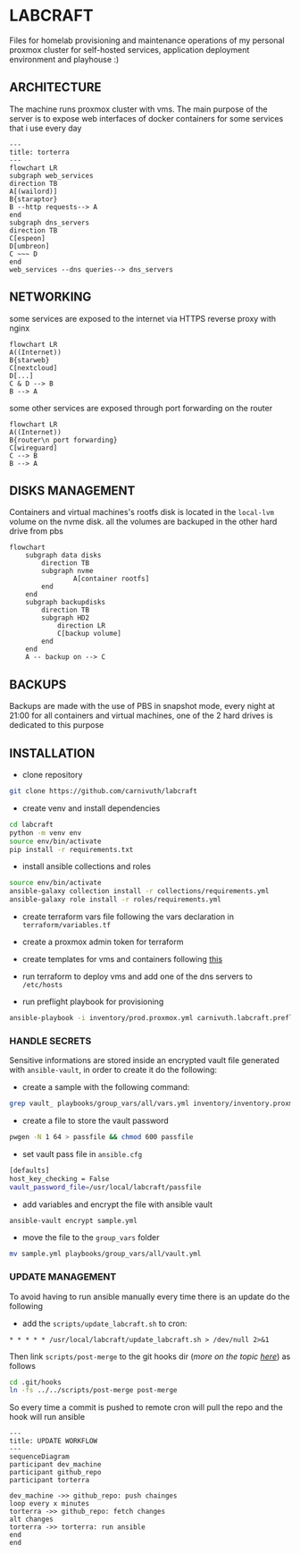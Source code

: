 # LABCRAFT

Files for homelab provisioning and maintenance operations of my personal proxmox cluster for self-hosted services, application deployment environment and playhouse :)

## ARCHITECTURE


The machine runs proxmox cluster with vms. The main purpose of the server is to expose web interfaces of docker containers for some services that i use every day

```mermaid
---
title: torterra
---
flowchart LR
subgraph web_services
direction TB
A[(wailord)]
B{staraptor}
B --http requests--> A
end
subgraph dns_servers
direction TB
C[espeon]
D[umbreon]
C ~~~ D
end
web_services --dns queries--> dns_servers
```

## NETWORKING

some services are exposed to the internet via HTTPS reverse proxy with nginx

```mermaid
flowchart LR
A((Internet))
B{starweb}
C[nextcloud]
D[...]
C & D --> B
B --> A
```

some other services are exposed through port forwarding on the router

```mermaid
flowchart LR
A((Internet))
B{router\n port forwarding}
C[wireguard]
C --> B
B --> A
```

## DISKS MANAGEMENT

Containers and virtual machines's rootfs disk is located in the `local-lvm` volume on the nvme disk. all the volumes are backuped in the other hard drive from pbs

```mermaid
flowchart
	subgraph data disks
		direction TB
		subgraph nvme
				A[container rootfs]
		end
	end
	subgraph backupdisks
		direction TB
		subgraph HD2
			direction LR
			C[backup volume]
		end
	end
	A -- backup on --> C
```

## BACKUPS

Backups are made with the use of PBS in snapshot mode, every night at 21:00 for all containers and virtual machines, one of the 2 hard drives is dedicated to this purpose

## INSTALLATION

- clone repository

```bash
git clone https://github.com/carnivuth/labcraft
```

- create venv and install dependencies

```bash
cd labcraft
python -m venv env
source env/bin/activate
pip install -r requirements.txt
```

- install ansible collections and roles

```bash
source env/bin/activate
ansible-galaxy collection install -r collections/requirements.yml
ansible-galaxy role install -r roles/requirements.yml
```

- create terraform vars file following the vars declaration in `terraform/variables.tf`

- create a proxmox admin token for terraform

- create templates for vms and containers following [this](https://carnivuth.github.io/TIL/pages/CREATE_VM_TEMPLATE)

- run terraform to deploy vms and add one of the dns servers to `/etc/hosts`

- run preflight playbook for provisioning

```bash
ansible-playbook -i inventory/prod.proxmox.yml carnivuth.labcraft.preflight
```

### HANDLE SECRETS

Sensitive informations are stored inside an encrypted vault file generated with `ansible-vault`, in order to create it do the following:

- create a  sample with the following command:

```bash
grep vault_ playbooks/group_vars/all/vars.yml inventory/inventory.proxmox.yml  -h | awk -F' ' '{print $3":"}' > sample.yml
```

- create a file to store the vault password

```bash
pwgen -N 1 64 > passfile && chmod 600 passfile
```

- set vault pass file in `ansible.cfg`

```bash
[defaults]
host_key_checking = False
vault_password_file=/usr/local/labcraft/passfile
```

- add variables and encrypt the file with ansible vault

```bash
ansible-vault encrypt sample.yml
```

- move the file to the `group_vars` folder

```bash
mv sample.yml playbooks/group_vars/all/vault.yml
```

### UPDATE MANAGEMENT

To avoid having to run ansible manually every time there is an update do the following

- add the `scripts/update_labcraft.sh` to cron:

```cron
* * * * * /usr/local/labcraft/update_labcraft.sh > /dev/null 2>&1
```

Then link `scripts/post-merge` to the git hooks dir (*more on the topic [here](https://carnivuth.github.io/TIL/pages/git_github/GIT_HOOKS)*) as follows

```bash
cd .git/hooks
ln -fs ../../scripts/post-merge post-merge
```

So every time a commit is pushed to remote cron will pull the repo and the hook will run ansible

```mermaid
---
title: UPDATE WORKFLOW
---
sequenceDiagram
participant dev_machine
participant github_repo
participant torterra

dev_machine ->> github_repo: push chainges
loop every x minutes
torterra ->> github_repo: fetch changes
alt changes
torterra ->> torterra: run ansible
end
end
```
